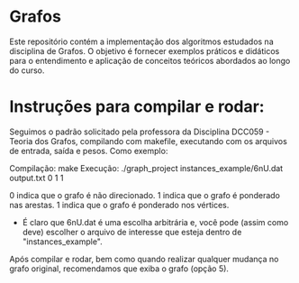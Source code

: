 # Grafos
Este repositório contém a implementação dos algoritmos estudados na disciplina de Grafos. O objetivo é fornecer exemplos práticos e didáticos para o entendimento e aplicação de conceitos teóricos abordados ao longo do curso.

# Instruções para compilar e rodar:

Seguimos o padrão solicitado pela professora da Disciplina DCC059 - Teoria dos Grafos,
compilando com makefile, executando com os arquivos de entrada, saída e pesos. Como exemplo:

Compilação: make
Execução: ./graph_project instances_example/6nU.dat output.txt 0 1 1

0 indica que o grafo é não direcionado.
1 indica que o grafo é ponderado nas arestas.
1 indica que o grafo é ponderado nos vértices.

- É claro que 6nU.dat é uma escolha arbitrária e, você pode (assim como deve) escolher o arquivo de interesse que esteja dentro de "instances_example".

Após compilar e rodar, bem como quando realizar qualquer mudança no grafo original, recomendamos que exiba o grafo (opção 5).